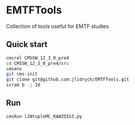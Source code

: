 # EMTFTools

Collection of tools useful for EMTF studies.

## Quick start
```bash
cmsrel CMSSW_12_3_0_pre4
cd CMSSW_12_3_0_pre4/src
cmsenv
git cms-init
git clone git@github.com:jlidrych/EMTFTools.git
scram b -j 10
```

## Run
```bash
cmsRun l1NtupleMC_RAW2DIGI.py
```
